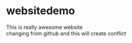 # websitedemo

This is really awesome website
<br>
changing from github and this will create conflict
